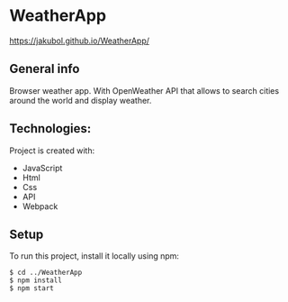 # WeatherApp
https://jakubol.github.io/WeatherApp/
## General info
Browser weather app. With OpenWeather API that allows to search cities around the world and display weather.  

## Technologies:
 Project is created with:<br>
* JavaScript<br>
* Html<br>
* Css<br>
* API <br>
* Webpack<br>


## Setup
To run this project, install it locally using npm:

```
$ cd ../WeatherApp
$ npm install
$ npm start
```
